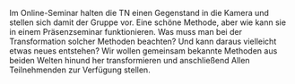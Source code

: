 Im Online-Seminar halten die TN einen Gegenstand in die Kamera und stellen sich damit der Gruppe vor. Eine schöne Methode, aber wie kann sie in einem Präsenzseminar funktionieren. Was muss man bei der Transformation solcher Methoden beachten? Und kann daraus vielleicht etwas neues entstehen? Wir wollen gemeinsam bekannte Methoden aus beiden Welten hinund her transformieren und anschließend Allen Teilnehmenden zur Verfügung stellen.
